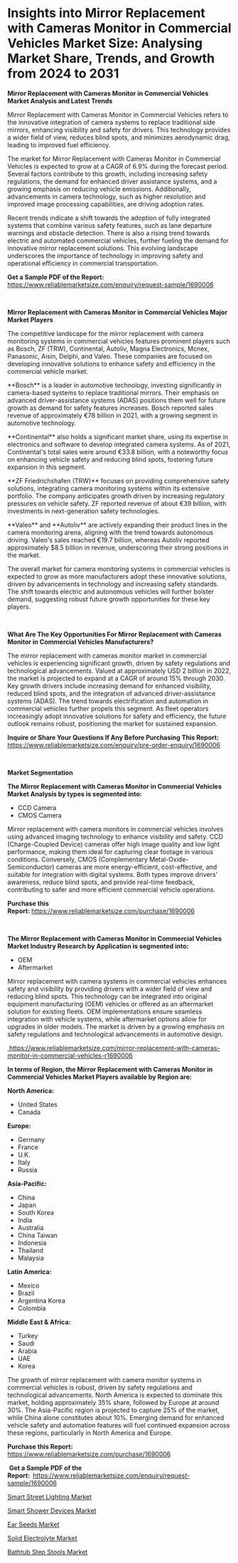 <p><h1>Insights into Mirror Replacement with Cameras Monitor in Commercial Vehicles Market Size: Analysing Market Share, Trends, and Growth from 2024 to 2031</h1></p><p><strong>Mirror Replacement with Cameras Monitor in Commercial Vehicles Market Analysis and Latest Trends</strong></p>
<p><p>Mirror Replacement with Cameras Monitor in Commercial Vehicles refers to the innovative integration of camera systems to replace traditional side mirrors, enhancing visibility and safety for drivers. This technology provides a wider field of view, reduces blind spots, and minimizes aerodynamic drag, leading to improved fuel efficiency. </p><p>The market for Mirror Replacement with Cameras Monitor in Commercial Vehicles is expected to grow at a CAGR of 6.9% during the forecast period. Several factors contribute to this growth, including increasing safety regulations, the demand for enhanced driver assistance systems, and a growing emphasis on reducing vehicle emissions. Additionally, advancements in camera technology, such as higher resolution and improved image processing capabilities, are driving adoption rates. </p><p>Recent trends indicate a shift towards the adoption of fully integrated systems that combine various safety features, such as lane departure warnings and obstacle detection. There is also a rising trend towards electric and automated commercial vehicles, further fueling the demand for innovative mirror replacement solutions. This evolving landscape underscores the importance of technology in improving safety and operational efficiency in commercial transportation.</p></p>
<p><strong>Get a Sample PDF of the Report:&nbsp;</strong> <a href="https://www.reliablemarketsize.com/enquiry/request-sample/1690006?utm_campaign=1349&utm_medium=2&utm_source=Github&utm_content=ia&utm_term=17102024&utm_id=mirror-replacement-with-cameras-monitor-in-commercial-vehicles">https://www.reliablemarketsize.com/enquiry/request-sample/1690006</a></p>
<p>&nbsp;</p>
<p><strong>Mirror Replacement with Cameras Monitor in Commercial Vehicles Major Market Players</strong></p>
<p><p>The competitive landscape for the mirror replacement with camera monitoring systems in commercial vehicles features prominent players such as Bosch, ZF (TRW), Continental, Autoliv, Magna Electronics, Mcnex, Panasonic, Aisin, Delphi, and Valeo. These companies are focused on developing innovative solutions to enhance safety and efficiency in the commercial vehicle market.</p><p>**Bosch** is a leader in automotive technology, investing significantly in camera-based systems to replace traditional mirrors. Their emphasis on advanced driver-assistance systems (ADAS) positions them well for future growth as demand for safety features increases. Bosch reported sales revenue of approximately €78 billion in 2021, with a growing segment in automotive technology. </p><p>**Continental** also holds a significant market share, using its expertise in electronics and software to develop integrated camera systems. As of 2021, Continental's total sales were around €33.8 billion, with a noteworthy focus on enhancing vehicle safety and reducing blind spots, fostering future expansion in this segment.</p><p>**ZF Friedrichshafen (TRW)** focuses on providing comprehensive safety solutions, integrating camera monitoring systems within its extensive portfolio. The company anticipates growth driven by increasing regulatory pressures on vehicle safety. ZF reported revenue of about €39 billion, with investments in next-generation safety technologies.</p><p>**Valeo** and **Autoliv** are actively expanding their product lines in the camera monitoring arena, aligning with the trend towards autonomous driving. Valeo's sales reached €19.7 billion, whereas Autoliv reported approximately $8.5 billion in revenue, underscoring their strong positions in the market.</p><p>The overall market for camera monitoring systems in commercial vehicles is expected to grow as more manufacturers adopt these innovative solutions, driven by advancements in technology and increasing safety standards. The shift towards electric and autonomous vehicles will further bolster demand, suggesting robust future growth opportunities for these key players.</p></p>
<p>&nbsp;</p>
<p><strong>What Are The Key Opportunities For Mirror Replacement with Cameras Monitor in Commercial Vehicles Manufacturers?</strong></p>
<p><p>The mirror replacement with cameras monitor market in commercial vehicles is experiencing significant growth, driven by safety regulations and technological advancements. Valued at approximately USD 2 billion in 2022, the market is projected to expand at a CAGR of around 15% through 2030. Key growth drivers include increasing demand for enhanced visibility, reduced blind spots, and the integration of advanced driver-assistance systems (ADAS). The trend towards electrification and automation in commercial vehicles further propels this segment. As fleet operators increasingly adopt innovative solutions for safety and efficiency, the future outlook remains robust, positioning the market for sustained expansion.</p></p>
<p><strong>Inquire or Share Your Questions If Any Before Purchasing This Report:</strong> <a href="https://www.reliablemarketsize.com/enquiry/pre-order-enquiry/1690006?utm_campaign=1349&utm_medium=2&utm_source=Github&utm_content=ia&utm_term=17102024&utm_id=mirror-replacement-with-cameras-monitor-in-commercial-vehicles">https://www.reliablemarketsize.com/enquiry/pre-order-enquiry/1690006</a></p>
<p>&nbsp;</p>
<p><strong>Market Segmentation</strong></p>
<p><strong>The Mirror Replacement with Cameras Monitor in Commercial Vehicles Market Analysis by types is segmented into:</strong></p>
<p><ul><li>CCD Camera</li><li>CMOS Camera</li></ul></p>
<p><p>Mirror replacement with camera monitors in commercial vehicles involves using advanced imaging technology to enhance visibility and safety. CCD (Charge-Coupled Device) cameras offer high image quality and low light performance, making them ideal for capturing clear footage in various conditions. Conversely, CMOS (Complementary Metal-Oxide-Semiconductor) cameras are more energy-efficient, cost-effective, and suitable for integration with digital systems. Both types improve drivers' awareness, reduce blind spots, and provide real-time feedback, contributing to safer and more efficient commercial vehicle operations.</p></p>
<p><strong>Purchase this Report:&nbsp;</strong><a href="https://www.reliablemarketsize.com/purchase/1690006?utm_campaign=1349&utm_medium=2&utm_source=Github&utm_content=ia&utm_term=17102024&utm_id=mirror-replacement-with-cameras-monitor-in-commercial-vehicles">https://www.reliablemarketsize.com/purchase/1690006</a></p>
<p>&nbsp;</p>
<p><strong>The Mirror Replacement with Cameras Monitor in Commercial Vehicles Market Industry Research by Application is segmented into:</strong></p>
<p><ul><li>OEM</li><li>Aftermarket</li></ul></p>
<p><p>Mirror replacement with camera systems in commercial vehicles enhances safety and visibility by providing drivers with a wider field of view and reducing blind spots. This technology can be integrated into original equipment manufacturing (OEM) vehicles or offered as an aftermarket solution for existing fleets. OEM implementations ensure seamless integration with vehicle systems, while aftermarket options allow for upgrades in older models. The market is driven by a growing emphasis on safety regulations and technological advancements in automotive design.</p></p>
<p><a href="https://www.reliablemarketsize.com/mirror-replacement-with-cameras-monitor-in-commercial-vehicles-r1690006?utm_campaign=1349&utm_medium=2&utm_source=Github&utm_content=ia&utm_term=17102024&utm_id=mirror-replacement-with-cameras-monitor-in-commercial-vehicles">&nbsp;https://www.reliablemarketsize.com/mirror-replacement-with-cameras-monitor-in-commercial-vehicles-r1690006</a></p>
<p><strong>In terms of Region, the Mirror Replacement with Cameras Monitor in Commercial Vehicles Market Players available by Region are:</strong></p>
<p>
    <p> <strong> North America: </strong>
        <ul>
            <li>United States</li>
            <li>Canada</li>
        </ul>
        </p> 
    <p> <strong> Europe: </strong>
        <ul>
            <li>Germany</li>
            <li>France</li>
            <li>U.K.</li>
            <li>Italy</li>
            <li>Russia</li>
        </ul>
        </p> 
    <p> <strong> Asia-Pacific: </strong>
        <ul>
            <li>China</li>
            <li>Japan</li>
            <li>South Korea</li>
            <li>India</li>
            <li>Australia</li>
            <li>China Taiwan</li>
            <li>Indonesia</li>
            <li>Thailand</li>
            <li>Malaysia</li>
        </ul>
        </p> 
    <p> <strong> Latin America: </strong>
        <ul>
            <li>Mexico</li>
            <li>Brazil</li>
            <li>Argentina Korea</li>
            <li>Colombia</li>
        </ul>
        </p> 
    <p> <strong> Middle East & Africa: </strong>
        <ul>
            <li>Turkey</li>
            <li>Saudi</li>
            <li>Arabia</li>
            <li>UAE</li>
            <li>Korea</li>
        </ul>
    </p>
    </p>
<p><p>The growth of mirror replacement with camera monitor systems in commercial vehicles is robust, driven by safety regulations and technological advancements. North America is expected to dominate this market, holding approximately 35% share, followed by Europe at around 30%. The Asia-Pacific region is projected to capture 25% of the market, while China alone constitutes about 10%. Emerging demand for enhanced vehicle safety and automation features will fuel continued expansion across these regions, particularly in North America and Europe.</p></p>
<p><strong>Purchase this Report: </strong><a href="https://www.reliablemarketsize.com/purchase/1690006?utm_campaign=1349&utm_medium=2&utm_source=Github&utm_content=ia&utm_term=17102024&utm_id=mirror-replacement-with-cameras-monitor-in-commercial-vehicles">https://www.reliablemarketsize.com/purchase/1690006</a></p>
<p>&nbsp;<strong>Get a Sample PDF of the Report:&nbsp;&nbsp;</strong><a href="https://www.reliablemarketsize.com/enquiry/request-sample/1690006?utm_campaign=1349&utm_medium=2&utm_source=Github&utm_content=ia&utm_term=17102024&utm_id=mirror-replacement-with-cameras-monitor-in-commercial-vehicles">https://www.reliablemarketsize.com/enquiry/request-sample/1690006</a></p>
<p><strong></strong></p>
<p><p><a href="https://issuu.com/reportprime-2/docs/smart-street-lighting-market-size-2_5c112894b16ba1?utm_campaign=1349&utm_medium=2&utm_source=Github&utm_content=ia&utm_term=17102024&utm_id=mirror-replacement-with-cameras-monitor-in-commercial-vehicles">Smart Street Lighting Market</a></p><p><a href="https://issuu.com/reportprime-2/docs/smart-shower-devices-market-size-20_c8d849df8096b0?utm_campaign=1349&utm_medium=2&utm_source=Github&utm_content=ia&utm_term=17102024&utm_id=mirror-replacement-with-cameras-monitor-in-commercial-vehicles">Smart Shower Devices Market</a></p><p><a href="https://www.linkedin.com/pulse/global-perspectives-ear-seeds-market-trends-challenges-6dv5e?utm_campaign=1349&utm_medium=2&utm_source=Github&utm_content=ia&utm_term=17102024&utm_id=mirror-replacement-with-cameras-monitor-in-commercial-vehicles">Ear Seeds Market</a></p><p><a href="https://github.com/gabrielleq8bung/Market-Research-Report-List-1/blob/main/solid-electrolyte-market.md?utm_campaign=1349&utm_medium=2&utm_source=Github&utm_content=ia&utm_term=17102024&utm_id=mirror-replacement-with-cameras-monitor-in-commercial-vehicles">Solid Electrolyte Market</a></p><p><a href="https://www.linkedin.com/pulse/global-bathtub-step-stools-market-exploring-share-trends-future-v84wc?utm_campaign=1349&utm_medium=2&utm_source=Github&utm_content=ia&utm_term=17102024&utm_id=mirror-replacement-with-cameras-monitor-in-commercial-vehicles">Bathtub Step Stools Market</a></p></p>